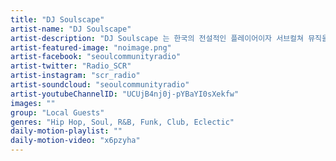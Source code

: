 ```yaml
---
title: "DJ Soulscape"	
artist-name: "DJ Soulscape"	
artist-description: "DJ Soulscape 는 한국의 전설적인 플레이어이자 서브컬쳐 뮤직을 대표하는 파티 360 Sounds 의 수장이다. 80년대 힙합에 깊은 영향을 받고 장르를 불문한 폭넓은 바이닐 셋으로 한국 언더그라운드 뮤직 씬에 중요한 인물이 되었다. DJ Young Guru, Illa J , LEFTO 와 같은 세계적인 아티스트들과 같은 무대에 서며 수없이 많은 클럽, 파티, 페스티벌에서 플레이하였다."	
artist-featured-image: "noimage.png"	
artist-facebook: "seoulcommunityradio"	
artist-twitter: "Radio_SCR"	
artist-instagram: "scr_radio"	
artist-soundcloud: "seoulcommunityradio"	
artist-youtubeChannelID: "UCUjB4nj0j-pYBaYI0sXekfw"	
images: ""	
group: "Local Guests"	
genres: "Hip Hop, Soul, R&B, Funk, Club, Eclectic"	
daily-motion-playlist: ""	
daily-motion-video: "x6pzyha"		
---
```


